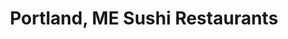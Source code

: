 ---
layout: city
title: Portland, ME Sushi Restaurants
permalink: /maine/portland/
stateAbbr: ME
stateName: Maine
cityName: Portland

---